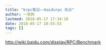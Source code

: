 ```yaml
---
title: "brpc笔记——baidurpc 优点"
author: 一张狗
lastmod: 2018-05-17 17:34:10
date: 2018-05-17 10:55:53
tags: []
---
```



http://wiki.baidu.com/display/RPC/Benchmark


